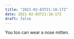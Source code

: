 ```yaml
---
title: "2021-02-03T21:18:17Z"
date: 2021-02-03T21:18:17Z
draft: false
---
```


You too can wear a nose mitten.
